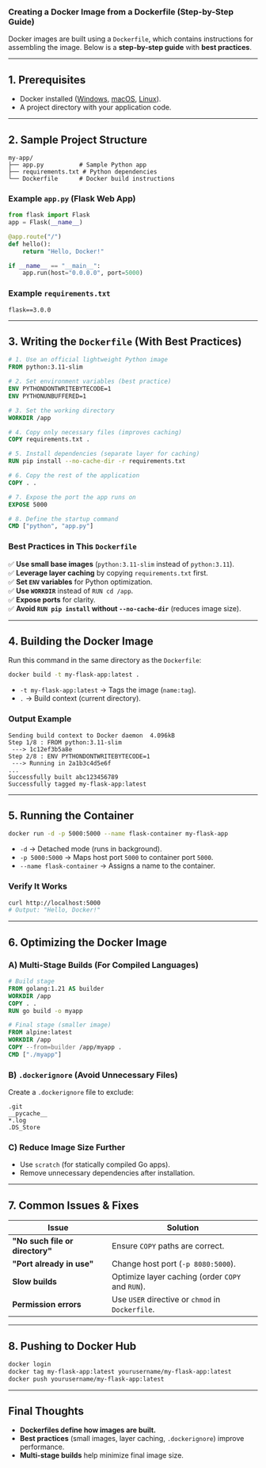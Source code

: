 ### **Creating a Docker Image from a Dockerfile (Step-by-Step Guide)**
Docker images are built using a `Dockerfile`, which contains instructions for assembling the image. Below is a **step-by-step guide** with **best practices**.

---

## **1. Prerequisites**
- Docker installed ([Windows](https://docs.docker.com/desktop/install/windows-install/), [macOS](https://docs.docker.com/desktop/install/mac-install/), [Linux](https://docs.docker.com/engine/install/)).
- A project directory with your application code.

---

## **2. Sample Project Structure**
```
my-app/
├── app.py          # Sample Python app
├── requirements.txt # Python dependencies
└── Dockerfile      # Docker build instructions
```

### **Example `app.py` (Flask Web App)**
```python
from flask import Flask
app = Flask(__name__)

@app.route("/")
def hello():
    return "Hello, Docker!"

if __name__ == "__main__":
    app.run(host="0.0.0.0", port=5000)
```

### **Example `requirements.txt`**
```
flask==3.0.0
```

---

## **3. Writing the `Dockerfile` (With Best Practices)**
```dockerfile
# 1. Use an official lightweight Python image
FROM python:3.11-slim

# 2. Set environment variables (best practice)
ENV PYTHONDONTWRITEBYTECODE=1
ENV PYTHONUNBUFFERED=1

# 3. Set the working directory
WORKDIR /app

# 4. Copy only necessary files (improves caching)
COPY requirements.txt .

# 5. Install dependencies (separate layer for caching)
RUN pip install --no-cache-dir -r requirements.txt

# 6. Copy the rest of the application
COPY . .

# 7. Expose the port the app runs on
EXPOSE 5000

# 8. Define the startup command
CMD ["python", "app.py"]
```

### **Best Practices in This `Dockerfile`**
✅ **Use small base images** (`python:3.11-slim` instead of `python:3.11`).  
✅ **Leverage layer caching** by copying `requirements.txt` first.  
✅ **Set `ENV` variables** for Python optimization.  
✅ **Use `WORKDIR`** instead of `RUN cd /app`.  
✅ **Expose ports** for clarity.  
✅ **Avoid `RUN pip install` without `--no-cache-dir`** (reduces image size).  

---

## **4. Building the Docker Image**
Run this command in the same directory as the `Dockerfile`:
```bash
docker build -t my-flask-app:latest .
```
- `-t my-flask-app:latest` → Tags the image (`name:tag`).
- `.` → Build context (current directory).

### **Output Example**
```
Sending build context to Docker daemon  4.096kB
Step 1/8 : FROM python:3.11-slim
 ---> 1c12ef3b5a8e
Step 2/8 : ENV PYTHONDONTWRITEBYTECODE=1
 ---> Running in 2a1b3c4d5e6f
...
Successfully built abc123456789
Successfully tagged my-flask-app:latest
```

---

## **5. Running the Container**
```bash
docker run -d -p 5000:5000 --name flask-container my-flask-app
```
- `-d` → Detached mode (runs in background).  
- `-p 5000:5000` → Maps host port `5000` to container port `5000`.  
- `--name flask-container` → Assigns a name to the container.  

### **Verify It Works**
```bash
curl http://localhost:5000
# Output: "Hello, Docker!"
```

---

## **6. Optimizing the Docker Image**
### **A) Multi-Stage Builds (For Compiled Languages)**
```dockerfile
# Build stage
FROM golang:1.21 AS builder
WORKDIR /app
COPY . .
RUN go build -o myapp

# Final stage (smaller image)
FROM alpine:latest
WORKDIR /app
COPY --from=builder /app/myapp .
CMD ["./myapp"]
```

### **B) `.dockerignore` (Avoid Unnecessary Files)**
Create a `.dockerignore` file to exclude:
```
.git
__pycache__
*.log
.DS_Store
```

### **C) Reduce Image Size Further**
- Use `scratch` (for statically compiled Go apps).  
- Remove unnecessary dependencies after installation.  

---

## **7. Common Issues & Fixes**
| Issue | Solution |
|--------|------------|
| **"No such file or directory"** | Ensure `COPY` paths are correct. |
| **"Port already in use"** | Change host port (`-p 8080:5000`). |
| **Slow builds** | Optimize layer caching (order `COPY` and `RUN`). |
| **Permission errors** | Use `USER` directive or `chmod` in `Dockerfile`. |

---

## **8. Pushing to Docker Hub**
```bash
docker login
docker tag my-flask-app:latest yourusername/my-flask-app:latest
docker push yourusername/my-flask-app:latest
```

---

## **Final Thoughts**
- **Dockerfiles define how images are built.**  
- **Best practices** (small images, layer caching, `.dockerignore`) improve performance.  
- **Multi-stage builds** help minimize final image size.  
